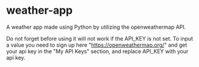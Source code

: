 # weather-app
A weather app made using Python by utilizing the openweathermap API.

Do not forget before using it will not work if the API_KEY is not set. To input a value you need to sign up here "https://openweathermap.org/" and get your api key in the "My API Keys" section, and replace API_KEY with your api key.
